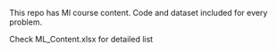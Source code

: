 This repo has Ml course content. Code and dataset included for every problem.

Check ML_Content.xlsx for detailed list
